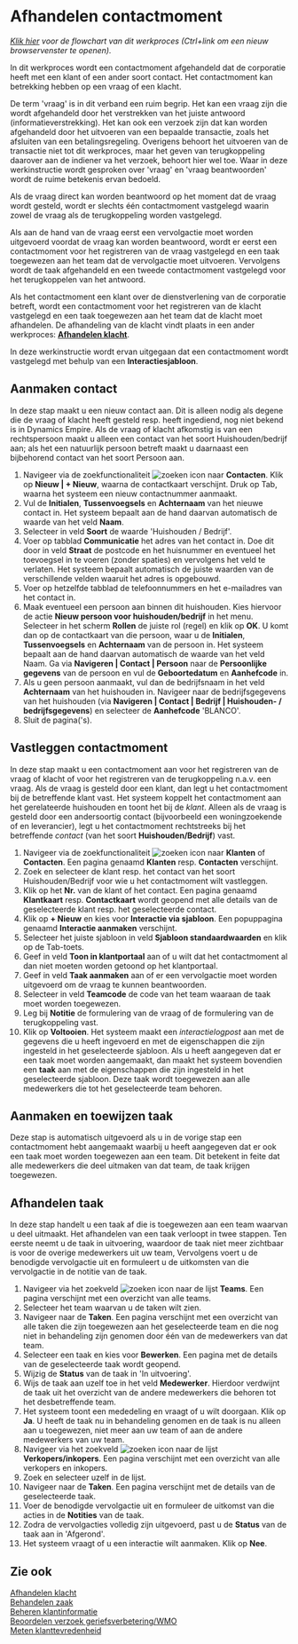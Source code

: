 # Afhandelen contactmoment

*[Klik hier](https://cegeka-dsabestpracticeprocessen.mavimcloud.com//Portal/code?id=2b2&view=Chart&maximize=true) voor de flowchart van dit werkproces (Ctrl+link om een nieuw browservenster te openen).*

In dit werkproces wordt een contactmoment afgehandeld dat de corporatie heeft met een klant of een ander soort contact. Het contactmoment kan betrekking hebben op een vraag of een klacht.

De term 'vraag' is in dit verband een ruim begrip. Het kan een vraag zijn die wordt afgehandeld door het verstrekken van het juiste antwoord (informatieverstrekking). Het kan ook een verzoek zijn dat kan worden afgehandeld door het uitvoeren van een bepaalde transactie, zoals het afsluiten van een betalingsregeling. Overigens behoort het uitvoeren van de transactie niet tot dit werkproces, maar het geven van terugkoppeling daarover aan de indiener va het verzoek, behoort hier wel toe. Waar in deze werkinstructie wordt gesproken over 'vraag' en 'vraag beantwoorden' wordt de ruime betekenis ervan bedoeld.

Als de vraag direct kan worden beantwoord op het moment dat de vraag wordt gesteld, wordt er slechts één contactmoment vastgelegd waarin zowel de vraag als de terugkoppeling worden vastgelegd.

Als aan de hand van de vraag eerst een vervolgactie moet worden uitgevoerd voordat de vraag kan worden beantwoord, wordt er eerst een contactmoment voor het registreren van de vraag vastgelegd en een taak toegewezen aan het team dat de vervolgactie moet uitvoeren. Vervolgens wordt de taak afgehandeld en een tweede contactmoment vastgelegd voor het terugkoppelen van het antwoord.

Als het contactmoment een klant over de dienstverlening van de corporatie betreft, wordt een contactmoment voor het registreren van de klacht vastgelegd en een taak toegewezen aan het team dat de klacht moet afhandelen. De afhandeling van de klacht vindt plaats in een ander werkproces: **[Afhandelen klacht](../afhandelen-klacht/)**.

In deze werkinstructie wordt ervan uitgegaan dat een contactmoment wordt vastgelegd met behulp van een **Interactiesjabloon**.

## Aanmaken contact

In deze stap maakt u een nieuw contact aan. Dit is alleen nodig als degene die de vraag of klacht heeft gesteld resp. heeft ingediend, nog niet bekend is in Dynamics Empire. Als de vraag of klacht afkomstig is van een rechtspersoon maakt u alleen een contact van het soort Huishouden/bedrijf aan; als het een natuurlijk persoon betreft maakt u daarnaast een bijbehorend contact van het soort Persoon aan.

1. Navigeer via de zoekfunctionaliteit ![zoeken icon](/assets/images/zoeken.png "zoeken icon") naar **Contacten**. Klik op **Nieuw | + Nieuw**, waarna de contactkaart verschijnt. Druk op Tab, waarna het systeem een nieuw contactnummer aanmaakt.
2. Vul de **Initialen**, **Tussenvoegsels** en **Achternaam** van het nieuwe contact in. Het systeem bepaalt aan de hand daarvan automatisch de waarde van het veld **Naam**.
3. Selecteer in veld **Soort** de waarde 'Huishouden / Bedrijf'.
4. Voer op tabblad **Communicatie** het adres van het contact in. Doe dit door in veld **Straat** de postcode en het huisnummer en eventueel het toevoegsel in te voeren (zonder spaties) en vervolgens het veld te verlaten. Het systeem bepaalt automatisch de juiste waarden van de verschillende velden waaruit het adres is opgebouwd.
5. Voer op hetzelfde tabblad de telefoonnummers en het e-mailadres van het contact in.
6. Maak eventueel een persoon aan binnen dit huishouden. Kies hiervoor de actie **Nieuw persoon voor huishouden/bedrijf** in het menu. Selecteer in het scherm **Rollen** de juiste rol (regel) en klik op **OK**. U komt dan op de contactkaart van die persoon, waar u de **Initialen**, **Tussenvoegsels** en **Achternaam** van de persoon in. Het systeem bepaalt aan de hand daarvan automatisch de waarde van het veld Naam. Ga via **Navigeren | Contact | Persoon** naar de **Persoonlijke gegevens** van de persoon en vul de **Geboortedatum** en **Aanhefcode** in.
7. Als u geen persoon aanmaakt, vul dan de bedrijfsnaam in het veld **Achternaam** van het huishouden in. Navigeer naar de bedrijfsgegevens van het huishouden (via **Navigeren | Contact | Bedrijf | Huishouden- / bedrijfsgegevens**) en selecteer de **Aanhefcode** 'BLANCO'.
8. Sluit de pagina('s).

## Vastleggen contactmoment

In deze stap maakt u een contactmoment aan voor het registreren van de vraag of klacht of voor het registreren van de terugkoppeling n.a.v. een vraag. Als de vraag is gesteld door een klant, dan legt u het contactmoment bij de betreffende klant vast. Het systeem koppelt het contactmoment aan het gerelateerde huishouden en toont het bij de *klant*. Alleen als de vraag is gesteld door een andersoortig contact (bijvoorbeeld een woningzoekende of en leverancier), legt u het contactmoment rechtstreeks bij het betreffende *contact* (van het soort **Huishouden/Bedrijf**) vast.

1. Navigeer via de zoekfunctionaliteit ![zoeken icon](/assets/images/zoeken.png "zoeken icon") naar **Klanten** of **Contacten**. Een pagina genaamd **Klanten** resp. **Contacten** verschijnt.
2. Zoek en selecteer de klant resp. het contact van het soort Huishouden/Bedrijf voor wie u het contactmoment wilt vastleggen.
3. Klik op het **Nr.** van de klant of het contact. Een pagina genaamd **Klantkaart** resp. **Contactkaart** wordt geopend met alle details van de geselecteerde klant resp. het geselecteerde contact.
4. Klik op **+ Nieuw** en kies voor **Interactie via sjabloon**. Een popuppagina genaamd **Interactie aanmaken** verschijnt.
5. Selecteer het juiste sjabloon in veld **Sjabloon standaardwaarden** en klik op de Tab-toets.
6. Geef in veld **Toon in klantportaal** aan of u wilt dat het contactmoment al dan niet moeten worden getoond op het klantportaal.
7. Geef in veld **Taak aanmaken** aan of er een vervolgactie moet worden uitgevoerd om de vraag te kunnen beantwoorden.
8. Selecteer in veld **Teamcode** de code van het team waaraan de taak moet worden toegewezen.
9. Leg bij **Notitie** de formulering van de vraag of de formulering van de terugkoppeling vast.
10. Klik op **Voltooien**. Het systeem maakt een *interactielogpost* aan met de gegevens die u heeft ingevoerd en met de eigenschappen die zijn ingesteld in het geselecteerde sjabloon. Als u heeft aangegeven dat er een taak moet worden aangemaakt, dan maakt het systeem bovendien een **taak** aan met de eigenschappen die zijn ingesteld in het geselecteerde sjabloon. Deze taak wordt toegewezen aan alle medewerkers die tot het geselecteerde team behoren.

## Aanmaken en toewijzen taak

Deze stap is automatisch uitgevoerd als u in de vorige stap een contactmoment hebt aangemaakt waarbij u heeft aangegeven dat er ook een taak moet worden toegewezen aan een team. Dit betekent in feite dat alle medewerkers die deel uitmaken van dat team, de taak krijgen toegewezen.

## Afhandelen taak

In deze stap handelt u een taak af die is toegewezen aan een team waarvan u deel uitmaakt. Het afhandelen van een taak verloopt in twee stappen. Ten eerste neemt u de taak in uitvoering, waardoor de taak niet meer zichtbaar is voor de overige medewerkers uit uw team, Vervolgens voert u de benodigde vervolgactie uit en formuleert u de uitkomsten van die vervolgactie in de notitie van de taak.

1. Navigeer via het zoekveld ![zoeken icon](/assets/images/zoeken.png "zoeken icon") naar de lijst **Teams**. Een pagina verschijnt met een overzicht van alle teams.
2. Selecteer het team waarvan u de taken wilt zien.
3. Navigeer naar de **Taken**. Een pagina verschijnt met een overzicht van alle taken die zijn toegewezen aan het geselecteerde team en die nog niet in behandeling zijn genomen door één van de medewerkers van dat team.
4. Selecteer een taak en kies voor **Bewerken**. Een pagina met de details van de geselecteerde taak wordt geopend.
5. Wijzig de **Status** van de taak in 'In uitvoering'.
6. Wijs de taak aan uzelf toe in het veld **Medewerker**. Hierdoor verdwijnt de taak uit het overzicht van de andere medewerkers die behoren tot het desbetreffende team.
7. Het systeem toont een mededeling en vraagt of u wilt doorgaan. Klik op **Ja**. U heeft de taak nu in behandeling genomen en de taak is nu alleen aan u toegewezen, niet meer aan uw team of aan de andere medewerkers van uw team.
8. Navigeer via het zoekveld ![zoeken icon](/assets/images/zoeken.png "zoeken icon") naar de lijst **Verkopers/inkopers**. Een pagina verschijnt met een overzicht van alle verkopers en inkopers.
9. Zoek en selecteer uzelf in de lijst.
10. Navigeer naar de **Taken**. Een pagina verschijnt met de details van de geselecteerde taak.  
11. Voer de benodigde vervolgactie uit en formuleer de uitkomst van die acties in de **Notities** van de taak.
12. Zodra de vervolgacties volledig zijn uitgevoerd, past u de **Status** van de taak aan in 'Afgerond'.
13. Het systeem vraagt of u een interactie wilt aanmaken. Klik op **Nee**.

## Zie ook

[Afhandelen klacht](../afhandelen-klacht/)  
[Behandelen zaak](../behandelen-zaak/)  
[Beheren klantinformatie](../beheren-klantinformatie/)  
[Beoordelen verzoek geriefsverbetering/WMO](../beoordelen-verzoek-geriefsverbetering-WMO/)  
[Meten klanttevredenheid](../meten-klanttevredenheid/)
